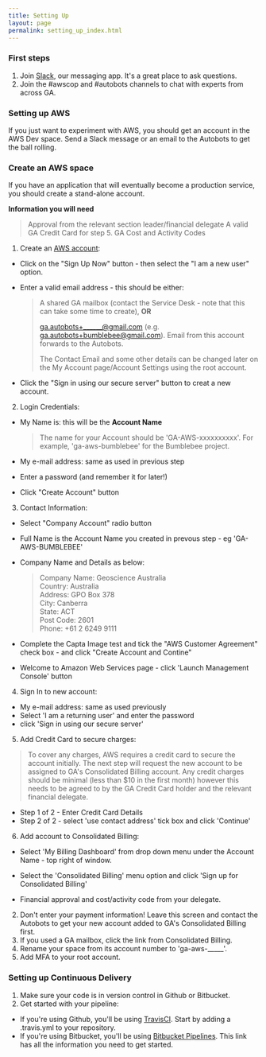 ```yaml
---
title: Setting Up
layout: page
permalink: setting_up_index.html
---
```


### First steps

1. Join [Slack](https://geoscience-australia.slack.com/signup), our messaging app. It's a great place to ask questions.
2. Join the #awscop and #autobots channels to chat with experts from across GA.

### Setting up AWS

If you just want to experiment with AWS, you should get an account in the AWS Dev space. Send a Slack message or an email to the Autobots to get the ball rolling.

### Create an AWS space

If you have an application that will eventually become a production service, you should create a stand-alone account.  

**Information you will need**  
 > Approval from the relevant section leader/financial delegate
 > A valid GA Credit Card for step 5.
 > GA Cost and Activity Codes

1. Create an [AWS account](https://aws.amazon.com/resources/create-account/):
 * Click on the "Sign Up Now" button - then select the "I am a new user" option.
 * Enter a valid email address - this should be either:
 
   > A shared GA mailbox (contact the Service Desk - note that this can take some time to create), **OR**
   >
   > ga.autobots+______@gmail.com (e.g. ga.autobots+bumblebee@gmail.com). 
   > Email from this account forwards to the Autobots.
   >
   > The Contact Email and some other details can be changed later on the My Account page/Account Settings using the root account.
  
  * Click the "Sign in using our secure server" button to creat a new account.
 
2. Login Credentials:
 * My Name is: this will be the **Account Name**
  
   > The name for your Account should be 'GA-AWS-xxxxxxxxxx'. For example, 'ga-aws-bumblebee' for the Bumblebee project.
   
  * My e-mail address: same as used in previous step
  * Enter a password (and remember it for later!)
  * Click "Create Account" button
  
3. Contact Information:
 * Select "Company Account" radio button
 * Full Name is the Account Name you created in prevous step - eg 'GA-AWS-BUMBLEBEE'
 * Company Name and Details as below:  
   > Company Name: Geoscience Australia  
   > Country: Australia  
   > Address: GPO Box 378  
   > City: Canberra  
   > State: ACT  
   > Post Code: 2601  
   > Phone: +61 2 6249 9111  
   
 * Complete the Capta Image test and tick the "AWS Customer Agreement" check box - and click "Create Account and Contine"  
 * Welcome to Amazon Web Services page - click 'Launch Management Console' button  

4. Sign In to new account:
 * My e-mail address: same as used previously  
 * Select 'I am a returning user' and enter the password  
 * click 'Sign in using our secure server'  
 
5. Add Credit Card to secure charges:  
 > To cover any charges, AWS requires a credit card to secure the account initially. The next step will request the new account to be assigned to GA's Consolidated Billing account. Any credit charges should be minimal (less than $10 in the first month) however this needs to be agreed to by the GA Credit Card holder and the relevant financial delegate.
 
 * Step 1 of 2 - Enter Credit Card Details  
 * Step 2 of 2 - select 'use contact address' tick box and click 'Continue'

6. Add account to Consolidated Billing:  
 * Select 'My Billing Dashboard' from drop down menu under the Account Name - top right of window.  
 * Select the 'Consolidated Billing' menu option and click 'Sign up for Consolidated Billing'
 

* Financial approval and cost/activity code from your delegate.
2. Don't enter your payment information! Leave this screen and contact the Autobots to get your new account added to GA's Consolidated Billing first.
3. If you used a GA mailbox, click the link from Consolidated Billing.
4. Rename your space from its account number to 'ga-aws-_____'.
5. Add MFA to your root account.

### Setting up Continuous Delivery

1. Make sure your code is in version control in Github or Bitbucket.
2. Get started with your pipeline:
  * If you're using Github, you'll be using [TravisCI](https://travis-ci.org/). Start by adding a .travis.yml to your repository.
  * If you're using Bitbucket, you'll be using [Bitbucket Pipelines](https://confluence.atlassian.com/bitbucket/get-started-with-bitbucket-pipelines-792298921.html). This link has all the information you need to get started.
